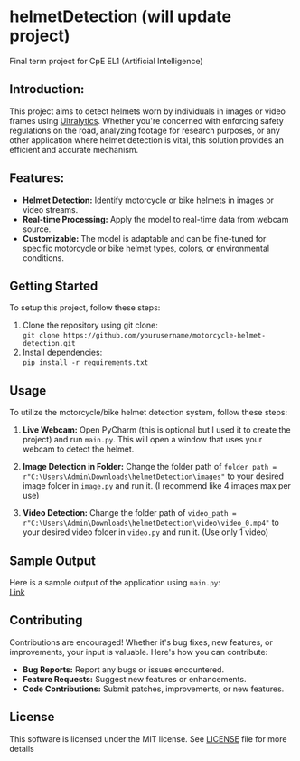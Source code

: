 # helmetDetection (will update project)
 Final term project for CpE EL1 (Artificial Intelligence)

## Introduction: 
This project aims to detect helmets worn by individuals in images or video frames using [Ultralytics](https://github.com/ultralytics/ultralytics). Whether you're concerned with enforcing safety regulations on the road, analyzing footage for research purposes, or any other application where helmet detection is vital, this solution provides an efficient and accurate mechanism.

## Features:
<ul>
    <li> <b>Helmet Detection:</b> Identify motorcycle or bike helmets in images or video streams.
    <li> <b>Real-time Processing:</b> Apply the model to real-time data from webcam source.
    <li> <b> Customizable:</b> The model is adaptable and can be fine-tuned for specific motorcycle or bike helmet types, colors, or environmental conditions.
</li>
</ul>

## Getting Started
To setup this project, follow these steps:
1. Clone the repository using git clone: <br>
`git clone https://github.com/yourusername/motorcycle-helmet-detection.git`
2. Install dependencies: <br>
`pip install -r requirements.txt`

## Usage
To utilize the motorcycle/bike helmet detection system, follow these steps:
1. <b>Live Webcam:</b> Open PyCharm (this is optional but I used it to create the project) and run `main.py`. This will open a window that uses your webcam to detect the helmet. 

2. <b>Image Detection in Folder:</b> Change the folder path of `folder_path = r"C:\Users\Admin\Downloads\helmetDetection\images"` to your desired image folder in `image.py` and run it. (I recommend like 4 images max per use)

3. <b>Video Detection:</b> Change the folder path of `video_path = r"C:\Users\Admin\Downloads\helmetDetection\video\video_0.mp4"` to your desired video folder in `video.py` and run it. (Use only 1 video)

## Sample Output
Here is a sample output of the application using `main.py`: <br>
[Link](https://youtu.be/sE0ksb10GTI)

## Contributing
Contributions are encouraged! Whether it's bug fixes, new features, or improvements, your input is valuable. Here's how you can contribute:

- <b>Bug Reports:</b> Report any bugs or issues encountered.
- <b>Feature Requests:</b> Suggest new features or enhancements.
- <b>Code Contributions:</b> Submit patches, improvements, or new features.

## License
This software is licensed under the MIT license. See [LICENSE]() file for more details